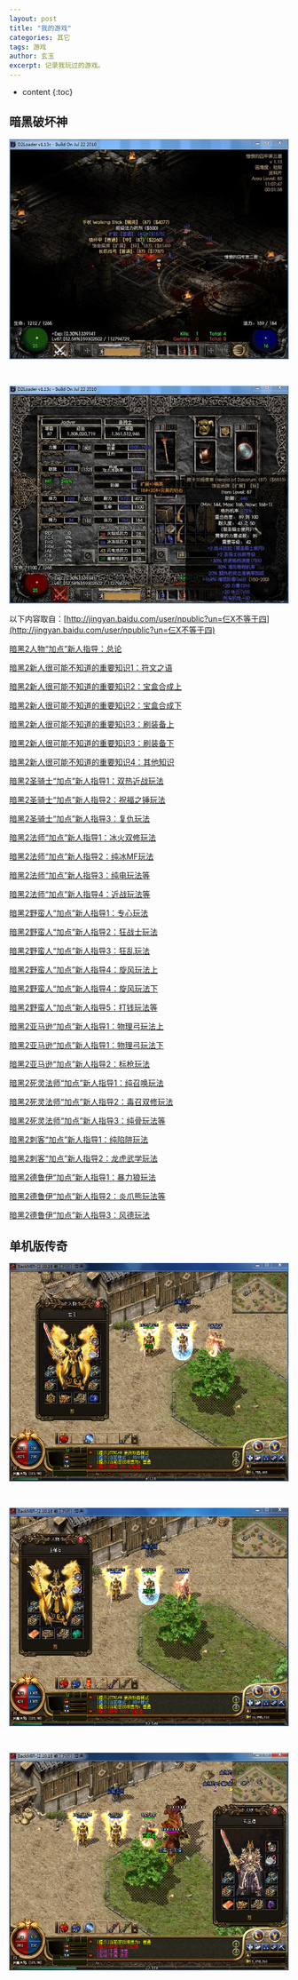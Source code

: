 ```yaml
---
layout: post
title: "我的游戏"
categories: 其它
tags: 游戏
author: 玄玉
excerpt: 记录我玩过的游戏。
---
```


* content
{:toc}


## 暗黑破坏神

![](/img/2016/2016-11-22-my-game-04.jpg)

<br/>

![](/img/2016/2016-11-22-my-game-05.jpg)

以下内容取自：[http://jingyan.baidu.com/user/npublic?un=仨X不等于四](http://jingyan.baidu.com/user/npublic?un=仨X不等于四)

[暗黑2人物“加点”新人指导：总论](http://jingyan.baidu.com/article/eb9f7b6dc717ee869364e834.html)

[暗黑2新人很可能不知道的重要知识1：符文之语](http://jingyan.baidu.com/article/e4511cf31673a72b855eaf11.html)

[暗黑2新人很可能不知道的重要知识2：宝盒合成上](http://jingyan.baidu.com/article/d45ad148f104e869552b8031.html)

[暗黑2新人很可能不知道的重要知识2：宝盒合成下](http://jingyan.baidu.com/article/f54ae2fcf853981e92b84935.html)

[暗黑2新人很可能不知道的重要知识3：刷装备上](http://jingyan.baidu.com/article/29697b91d52b03ab20de3c3a.html)

[暗黑2新人很可能不知道的重要知识3：刷装备下](http://jingyan.baidu.com/article/3c48dd345deb53e10be358c2.html)

[暗黑2新人很可能不知道的重要知识4：其他知识](http://jingyan.baidu.com/article/c1a3101eec4be1de646deb43.html)

[暗黑2圣骑士“加点”新人指导1：双热近战玩法](http://jingyan.baidu.com/article/fedf0737139e1435ad89775d.html)

[暗黑2圣骑士“加点”新人指导2：祝福之锤玩法](http://jingyan.baidu.com/article/b0b63dbfa939a74a49307045.html)

[暗黑2圣骑士“加点”新人指导3：复仇玩法](http://jingyan.baidu.com/article/25648fc18c6eb39191fd00dd.html)

[暗黑2法师“加点”新人指导1：冰火双修玩法](http://jingyan.baidu.com/article/495ba8412dbc6f38b30edece.html)

[暗黑2法师“加点”新人指导2：纯冰MF玩法](http://jingyan.baidu.com/article/495ba8412d8d6f38b30edefd.html)

[暗黑2法师“加点”新人指导3：纯电玩法等](http://jingyan.baidu.com/article/7082dc1c4c8d12e40a89bd2f.html)

[暗黑2法师“加点”新人指导4：近战玩法等](http://jingyan.baidu.com/article/0320e2c1f663751b87507b8a.html)

[暗黑2野蛮人“加点”新人指导1：专心玩法](http://jingyan.baidu.com/article/9113f81bc6b6a42b3214c724.html)

[暗黑2野蛮人“加点”新人指导2：狂战士玩法](http://jingyan.baidu.com/article/03b2f78c55c2965ea337ae7b.html)

[暗黑2野蛮人“加点”新人指导3：狂乱玩法](http://jingyan.baidu.com/article/91f5db1be6b1d11c7f05e33e.html)

[暗黑2野蛮人“加点”新人指导4：旋风玩法上](http://jingyan.baidu.com/article/8cdccae99c8b45315413cdf1.html)

[暗黑2野蛮人“加点”新人指导4：旋风玩法下](http://jingyan.baidu.com/article/17bd8e521144fd85ab2bb8f1.html)

[暗黑2野蛮人“加点”新人指导5：打钱玩法等](http://jingyan.baidu.com/article/eae078278d69da1fed548510.html)

[暗黑2亚马逊“加点”新人指导1：物理弓玩法上](http://jingyan.baidu.com/article/2d5afd699e37e085a2e28e0e.html)

[暗黑2亚马逊“加点”新人指导1：物理弓玩法下](http://jingyan.baidu.com/article/f0062228ca4c90fbd3f0c80e.html)

[暗黑2亚马逊“加点”新人指导2：标枪玩法](http://jingyan.baidu.com/article/2fb0ba405cab6100f2ec5fb8.html)

[暗黑2死灵法师“加点”新人指导1：纯召唤玩法](http://jingyan.baidu.com/article/afd8f4de263c8f34e286e9c2.html)

[暗黑2死灵法师“加点”新人指导2：毒召双修玩法](http://jingyan.baidu.com/article/48206aea1c460b216ad6b39e.html)

[暗黑2死灵法师“加点”新人指导3：纯骨玩法等](http://jingyan.baidu.com/article/7c6fb42840d11c80642c90b3.html)

[暗黑2刺客“加点”新人指导1：纯陷阱玩法](http://jingyan.baidu.com/article/3f16e003b20d062591c103b5.html)

[暗黑2刺客“加点”新人指导2：龙虎武学玩法](http://jingyan.baidu.com/article/c275f6ba20db42e33d75672b.html)

[暗黑2德鲁伊“加点”新人指导1：暴力狼玩法](http://jingyan.baidu.com/article/eae07827892cd61fec5485ad.html)

[暗黑2德鲁伊“加点”新人指导2：炎爪熊玩法等](http://jingyan.baidu.com/article/fec4bce221a96ff2618d8baa.html)

[暗黑2德鲁伊“加点”新人指导3：风德玩法](http://jingyan.baidu.com/article/39810a23edde8bb637fda66c.html)

## 单机版传奇

![](/img/2016/2016-11-22-my-game-01.png)

<br/>

![](/img/2016/2016-11-22-my-game-02.png)

<br/>

![](/img/2016/2016-11-22-my-game-03.png)